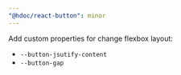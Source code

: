 ```yaml
---
"@hdoc/react-button": minor
---
```


Add custom properties for change flexbox layout:

- `--button-jsutify-content`
- `--button-gap`
